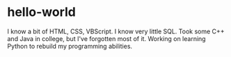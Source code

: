 # hello-world

I know a bit of HTML, CSS, VBScript.
I know very little SQL.
Took some C++ and Java in college, but I've forgotten most of it.
Working on learning Python to rebuild my programming abilities.
